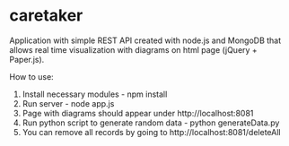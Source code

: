 # caretaker
Application with simple REST API created with node.js and MongoDB that allows real time visualization with diagrams on html page (jQuery + Paper.js).

How to use:
1. Install necessary modules - npm install
2. Run server - node app.js
3. Page with diagrams should appear under http://localhost:8081
4. Run python script to generate random data - python generateData.py
5. You can remove all records by going to http://localhost:8081/deleteAll
